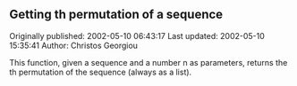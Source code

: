 ## Getting <n>th permutation of a sequence 
Originally published: 2002-05-10 06:43:17 
Last updated: 2002-05-10 15:35:41 
Author: Christos Georgiou 
 
This function, given a sequence and a number n as parameters, returns the <n>th permutation of the sequence (always as a list).